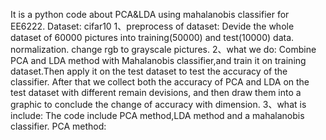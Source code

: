 It is a python code about PCA&LDA using mahalanobis classifier for EE6222.
Dataset:
cifar10
1、preprocess of dataset:
Devide the whole dataset of 60000 pictures into training(50000) and test(10000) data.
normalization.
change rgb to grayscale pictures.
2、what we do:
Combine PCA and LDA method with Mahalanobis classifier,and train it on training dataset.Then apply it on the test dataset to test the accuracy of the classifier.
After that we collect both the accuracy of PCA and LDA on the test dataset with different remain devisions, and then draw them into a graphic to conclude the change of
accuracy with dimension.
3、what is include:
The code include PCA method,LDA method and a mahalanobis classifier.
PCA method:
